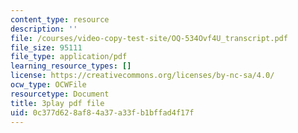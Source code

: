 ```yaml
---
content_type: resource
description: ''
file: /courses/video-copy-test-site/OQ-534Ovf4U_transcript.pdf
file_size: 95111
file_type: application/pdf
learning_resource_types: []
license: https://creativecommons.org/licenses/by-nc-sa/4.0/
ocw_type: OCWFile
resourcetype: Document
title: 3play pdf file
uid: 0c377d62-8af8-4a37-a33f-b1bffad4f17f
---
```

